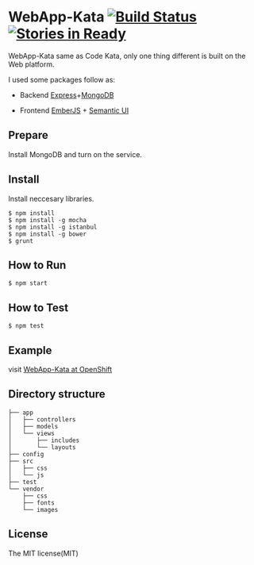 # WebApp-Kata [![Build Status](https://travis-ci.org/DonaldIsFreak/WebApp-Kata.png?branch=master)](https://travis-ci.org/DonaldIsFreak/WebApp-Kata) [![Stories in Ready](https://badge.waffle.io/donaldisfreak/webapp-kata.png?label=ready)](https://waffle.io/donaldisfreak/webapp-kata)

WebApp-Kata same as Code Kata, only one thing different is built on the Web platform.

I used some packages follow as:

+ Backend
    [Express](http://expressjs.com/)+[MongoDB](http://www.mongodb.org/)

+ Frontend
    [EmberJS](http://emberjs.com/) + [Semantic UI](http://semantic-ui.com/)

## Prepare

Install MongoDB and turn on the service.

## Install

Install neccesary libraries.

```shell
$ npm install
$ npm install -g mocha
$ npm install -g istanbul
$ npm install -g bower
$ grunt
```

## How to Run

```shell
$ npm start
```
## How to Test

```shell
$ npm test
```

## Example

visit [WebApp-Kata at OpenShift](http://nodejstut-donaldisfreak.rhcloud.com/)

## Directory structure

```
├── app
│   ├── controllers
│   ├── models
│   └── views
│       ├── includes
│       └── layouts
├── config
├── src
│   ├── css
│   └── js
├── test
└── vendor
    ├── css
    ├── fonts
    └── images
```

## License

The MIT license(MIT)
